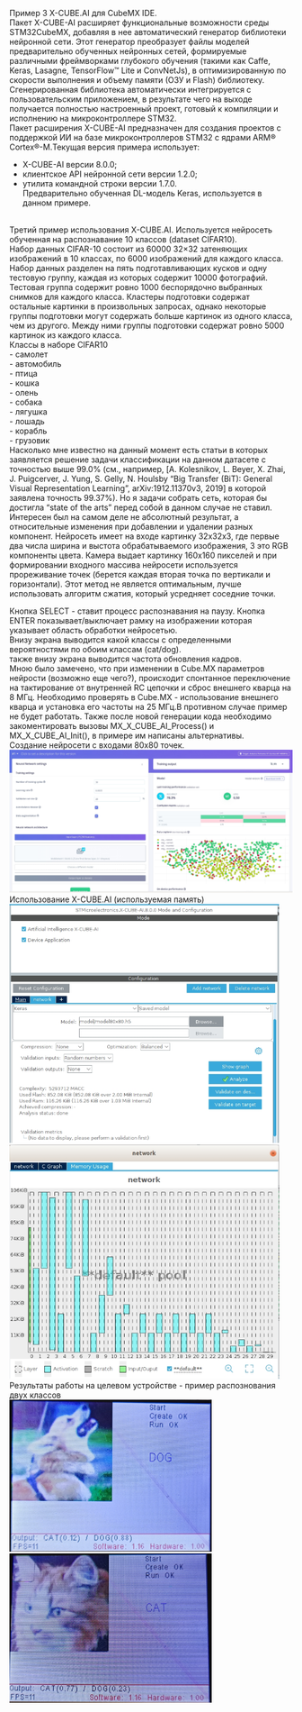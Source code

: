 Пример 3 X-CUBE.AI для CubeMX IDE.<br>
Пакет X-CUBE-AI расширяет функциональные возможности среды STM32CubeMX, добавляя в нее автоматический генератор библиотеки
нейронной сети. Этот генератор преобразует файлы моделей предварительно обученных нейронных сетей, формируемые различными
фреймворками глубокого обучения (такими как Caffe, Keras, Lasagne, TensorFlow™ Lite и ConvNetJs), в оптимизированную по
скорости выполнения и объему памяти (ОЗУ и Flash) библиотеку. Сгенерированная библиотека автоматически интегрируется с
пользовательским приложением, в результате чего на выходе получается полностью настроенный проект, готовый к компиляции и
исполнению на микроконтроллере STM32.<br>
Пакет расширения X-CUBE-AI предназначен для создания проектов с поддержкой ИИ на базе микроконтроллеров STM32
с ядрами ARM® Cortex®-M.Текущая версия примера использует:<br>
- X-CUBE-AI версии 8.0.0; <br>
- клиентское API нейронной сети версии 1.2.0;<br>
- утилита командной строки версии 1.7.0.<br>
Предварительно обученная DL-модель Keras, используется в данном примере.<br>
<br>
Третий пример использования X-CUBE.AI.
Используется нейросеть обученная на распознавание 10 классов (dataset CIFAR10).<br>
Набор данных CIFAR-10 состоит из 60000 32×32 затеняющих изображений в 10 классах, по 6000 изображений для каждого класса.
Набор данных разделен на пять подготавливающих кусков и одну тестовую группу, каждая из которых содержит 10000 фотографий.
Тестовая группа содержит ровно 1000 беспорядочно выбранных снимков для каждого класса. Кластеры подготовки содержат остальные
картинки в произвольных запросах, однако некоторые группы подготовки могут содержать больше картинок из одного класса, чем из
другого. Между ними группы подготовки содержат ровно 5000 картинок из каждого класса.<br>
Классы в наборе  CIFAR10 <br>
- самолет<br>
- автомобиль<br>
- птица<br>
- кошка<br>
- олень<br>
- собака<br>
- лягушка<br>
- лошадь<br>
- корабль<br>
- грузовик<br>
Насколько мне известно на данный момент есть статьи в которых заявляется решение задачи классификации на данном датасете с
точностью выше 99.0% (см., например, [A. Kolesnikov, L. Beyer, X. Zhai, J. Puigcerver, J. Yung, S. Gelly, N. Houlsby
“Big Transfer (BiT): General Visual Representation Learning”, arXiv:1912.11370v3, 2019] в которой заявлена точность 99.37%).
Но я задачи собрать сеть, которая бы достигла “state of the arts” перед собой в данном случае не ставил. Интересен был на
самом деле не абсолютный результат, а относительные изменения при добавлении и удалении разных компонент.
Нейросеть имеет на входе картинку 32х32х3, где первые два числа ширина и выстота обрабатываемого изображения,
3 это RGB компоненты цвета. Камера выдает картинку 160х160 пикселей и при формировании входного массива нейросети
используется прореживание точек (берется каждая вторая точка по вертикали и горизонтали). Этот метод не является оптимальным,
лучше использовать алгоритм сжатия, который усредняет соседние точки.<br>

Кнопка SELECT - ставит процесс распознавания на паузу. Кнопка ENTER показывает/выключает рамку на изображении которая
указывает область обработки нейросетью.<br>
Внизу экрана выводится какой классы с определенными вероятностями по обоим классам (cat/dog).<br>
также внизу экрана выводится частота обновления кадров.<br>
Мною было замечено, что при изменении в Cube.MX параметров нейрости (возможно еще чего?), происходит спонтанное переключение на
тактирование от внутренней RC цепочки и сброс внешнего кварца на 8 МГц. Необходимо проверять в Cube.MX - использование внешнего
кварца и установка его частоты на 25 МГц.В противном случае пример не будет работать. Также после новой генерации кода
необходимо закоментировать вызовы MX_X_CUBE_AI_Process() и MX_X_CUBE_AI_Init(), в примере им написаны альтернативы.
<br>
Создание нейросети с входами 80х80 точек.<br>
<img src="https://github.com/pav2000/STM32H743_OV2640/blob/main/CubeIDE/stm32h_cam_AI2/picture/cat_dog_80x80.jpg" width="640" /> <br>
Использование X-CUBE.AI (используемая память)<br>
<img src="https://github.com/pav2000/STM32H743_OV2640/blob/main/CubeIDE/stm32h_cam_AI2/picture/cube01.jpg" width="480" /> <br>
<img src="https://github.com/pav2000/STM32H743_OV2640/blob/main/CubeIDE/stm32h_cam_AI2/picture/cube02.jpg" width="480" /> <br>
Результаты работы на целевом устройстве - пример распознования двух классов<br>
<img src="https://github.com/pav2000/STM32H743_OV2640/blob/main/CubeIDE/stm32h_cam_AI2/picture/dog01.jpg" width="360" /> <br>
<img src="https://github.com/pav2000/STM32H743_OV2640/blob/main/CubeIDE/stm32h_cam_AI2/picture/cat01.jpg" width="360" /> <br>
<br>
<br>

